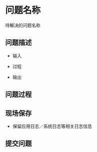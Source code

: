 <!-- toc -->

# 问题名称

待解决的问题名称

## 问题描述

* 输入

* 过程

* 输出

## 问题过程

## 现场保存

* 保留应用日志／系统日志等相关日志信息



## 提交问题
